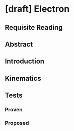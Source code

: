 # [draft] Electron

## Requisite Reading

## Abstract


## Introduction


## Kinematics


## Tests


### Proven


### Proposed